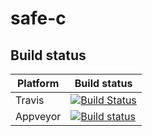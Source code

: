 # safe-c

## Build status

| Platform | Build status |
|----------|--------------|
| Travis   | [![Build Status](https://travis-ci.org/ErwinJanssen/safe-c.svg?branch=master)](https://travis-ci.org/ErwinJanssen/safe-c) |
| Appveyor | [![Build status](https://ci.appveyor.com/api/projects/status/github/VanJanssen/safe-c?branch=master&svg=true)](https://ci.appveyor.com/project/ErwinJanssen/safe-c/branch/master) |
